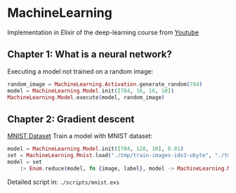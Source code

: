 # MachineLearning

Implementation in Elixir of the deep-learning course from
[Youtube](https://www.youtube.com/watch?v=aircAruvnKk&list=PLZHQObOWTQDNU6R1_67000Dx_ZCJB-3pi&index=1)


## Chapter 1: What is a neural network?

Executing a model not trained on a random image:
```elixir
random_image = MachineLearning.Activation.generate_random(784)
model = MachineLearning.Model.init([784, 16, 16, 10])
MachineLearning.Model.execute(model, random_image)
```

## Chapter 2: Gradient descent

[MNIST Dataset](https://github.com/golbin/TensorFlow-MNIST/tree/master/mnist/data)
Train a model with MNIST dataset:
```elixir
model = MachineLearning.Model.init([784, 128, 10], 0.01)
set = MachineLearning.Mnist.load("./tmp/train-images-idx3-ubyte", "./tmp/train-labels-idx1-ubyte", 30)
model = set
    |> Enum.reduce(model, fn {image, label}, model -> MachineLearning.Model.train(model, image, label) end)
```

Detailed script in: `./scripts/mnist.exs`
